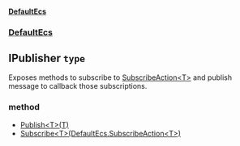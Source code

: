 #### [DefaultEcs](./DefaultEcs.md 'DefaultEcs')
### [DefaultEcs](./DefaultEcs.md#DefaultEcs 'DefaultEcs')
## IPublisher `type`
Exposes methods to subscribe to [SubscribeAction&lt;T&gt;](./DefaultEcs-SubscribeAction-T-.md 'DefaultEcs.SubscribeAction&lt;T&gt;') and publish message to callback those subscriptions.
### method
- [Publish&lt;T&gt;(T)](./DefaultEcs-IPublisher-Publish-T-(T).md 'DefaultEcs.IPublisher.Publish&lt;T&gt;(T)')
- [Subscribe&lt;T&gt;(DefaultEcs.SubscribeAction&lt;T&gt;)](./DefaultEcs-IPublisher-Subscribe-T-(DefaultEcs-SubscribeAction-T-).md 'DefaultEcs.IPublisher.Subscribe&lt;T&gt;(DefaultEcs.SubscribeAction&lt;T&gt;)')

